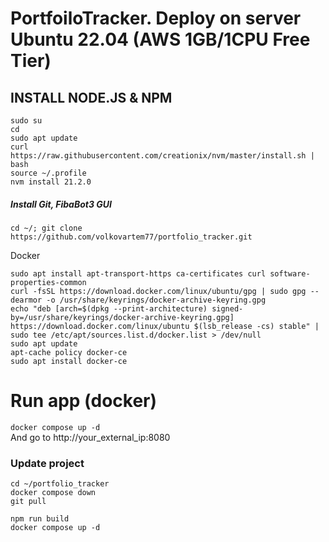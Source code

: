 # PortfoiloTracker. Deploy on server Ubuntu 22.04 (AWS 1GB/1CPU Free Tier)

## INSTALL NODE.JS & NPM

```
sudo su
cd
sudo apt update
curl https://raw.githubusercontent.com/creationix/nvm/master/install.sh | bash
source ~/.profile
nvm install 21.2.0
```

##### Install Git, FibaBot3 GUI

```
cd ~/; git clone https://github.com/volkovartem77/portfolio_tracker.git
```

Docker
```
sudo apt install apt-transport-https ca-certificates curl software-properties-common
curl -fsSL https://download.docker.com/linux/ubuntu/gpg | sudo gpg --dearmor -o /usr/share/keyrings/docker-archive-keyring.gpg
echo "deb [arch=$(dpkg --print-architecture) signed-by=/usr/share/keyrings/docker-archive-keyring.gpg] https://download.docker.com/linux/ubuntu $(lsb_release -cs) stable" | sudo tee /etc/apt/sources.list.d/docker.list > /dev/null
sudo apt update
apt-cache policy docker-ce
sudo apt install docker-ce
```

# Run app (docker)
```docker compose up -d```  \
And go to http://your_external_ip:8080



### Update project
```
cd ~/portfolio_tracker
docker compose down
git pull
```
```
npm run build
docker compose up -d
```